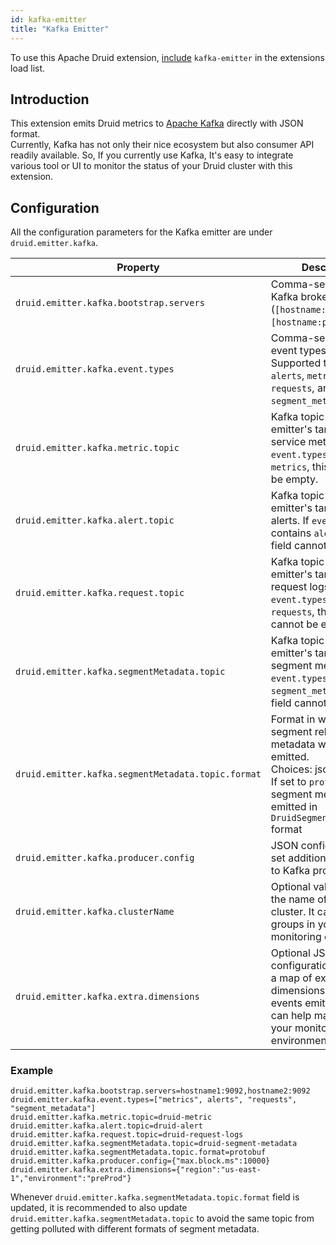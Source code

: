 ```yaml
---
id: kafka-emitter
title: "Kafka Emitter"
---
```


<!--
  ~ Licensed to the Apache Software Foundation (ASF) under one
  ~ or more contributor license agreements.  See the NOTICE file
  ~ distributed with this work for additional information
  ~ regarding copyright ownership.  The ASF licenses this file
  ~ to you under the Apache License, Version 2.0 (the
  ~ "License"); you may not use this file except in compliance
  ~ with the License.  You may obtain a copy of the License at
  ~
  ~   http://www.apache.org/licenses/LICENSE-2.0
  ~
  ~ Unless required by applicable law or agreed to in writing,
  ~ software distributed under the License is distributed on an
  ~ "AS IS" BASIS, WITHOUT WARRANTIES OR CONDITIONS OF ANY
  ~ KIND, either express or implied.  See the License for the
  ~ specific language governing permissions and limitations
  ~ under the License.
  -->


To use this Apache Druid extension, [include](../../configuration/extensions.md#loading-extensions) `kafka-emitter` in the extensions load list.

## Introduction

This extension emits Druid metrics to [Apache Kafka](https://kafka.apache.org) directly with JSON format.<br />
Currently, Kafka has not only their nice ecosystem but also consumer API readily available.
So, If you currently use Kafka, It's easy to integrate various tool or UI
to monitor the status of your Druid cluster with this extension.

## Configuration

All the configuration parameters for the Kafka emitter are under `druid.emitter.kafka`.

| Property                                           | Description                                                                                                                               | Required | Default               |
|----------------------------------------------------|-------------------------------------------------------------------------------------------------------------------------------------------|-----------|-----------------------|
| `druid.emitter.kafka.bootstrap.servers`            | Comma-separated Kafka broker. (`[hostname:port],[hostname:port]...`)                                                                      | yes       | none                  |
| `druid.emitter.kafka.event.types`                  | Comma-separated event types. <br/>Supported types are `alerts`, `metrics`, `requests`, and `segment_metadata`.                            | no        | `["metrics", "alerts"]` |
| `druid.emitter.kafka.metric.topic`                 | Kafka topic name for emitter's target to emit service metrics. If `event.types` contains `metrics`, this field cannot be empty.           | no        | none                  |
| `druid.emitter.kafka.alert.topic`                  | Kafka topic name for emitter's target to emit alerts. If `event.types` contains `alerts`, this field cannot empty.                        | no        | none                  |
| `druid.emitter.kafka.request.topic`                | Kafka topic name for emitter's target to emit request logs. If `event.types` contains `requests`, this field cannot be empty.             | no        | none                  |
| `druid.emitter.kafka.segmentMetadata.topic`        | Kafka topic name for emitter's target to emit segment metadata. If `event.types` contains `segment_metadata`, this field cannot be empty. | no        | none                  |
| `druid.emitter.kafka.segmentMetadata.topic.format` | Format in which segment related metadata will be emitted. <br/>Choices: json, protobuf.<br/> If set to `protobuf`, then segment metadata is emitted in `DruidSegmentEvent.proto` format | no        | json                  |
| `druid.emitter.kafka.producer.config`              | JSON configuration to set additional properties to Kafka producer.                                                                        | no        | none                  |
| `druid.emitter.kafka.clusterName`                  | Optional value to specify the name of your Druid cluster. It can help make groups in your monitoring environment.                         | no        | none                  |
| `druid.emitter.kafka.extra.dimensions` | Optional JSON configuration to specify a map of extra string dimensions for the events emitted. These can help make groups in your monitoring environment. | no | none |

### Example

```
druid.emitter.kafka.bootstrap.servers=hostname1:9092,hostname2:9092
druid.emitter.kafka.event.types=["metrics", alerts", "requests", "segment_metadata"]
druid.emitter.kafka.metric.topic=druid-metric
druid.emitter.kafka.alert.topic=druid-alert
druid.emitter.kafka.request.topic=druid-request-logs
druid.emitter.kafka.segmentMetadata.topic=druid-segment-metadata
druid.emitter.kafka.segmentMetadata.topic.format=protobuf
druid.emitter.kafka.producer.config={"max.block.ms":10000}
druid.emitter.kafka.extra.dimensions={"region":"us-east-1","environment":"preProd"}
```
Whenever `druid.emitter.kafka.segmentMetadata.topic.format` field is updated, it is recommended to also update  `druid.emitter.kafka.segmentMetadata.topic` to avoid the same topic from getting polluted with different formats of segment metadata.
